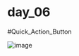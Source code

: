# day_06

#Quick_Action_Button

![image](https://github.com/user-attachments/assets/612237c5-ae5a-488f-906b-979c99e4779c)

